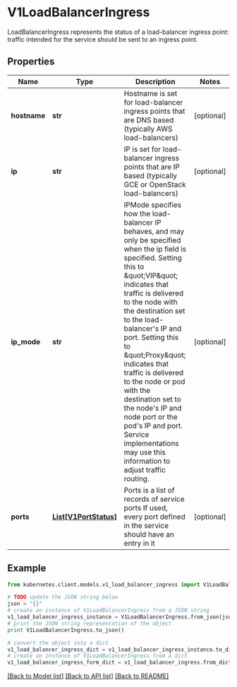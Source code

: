 # V1LoadBalancerIngress

LoadBalancerIngress represents the status of a load-balancer ingress point: traffic intended for the service should be sent to an ingress point.

## Properties
Name | Type | Description | Notes
------------ | ------------- | ------------- | -------------
**hostname** | **str** | Hostname is set for load-balancer ingress points that are DNS based (typically AWS load-balancers) | [optional] 
**ip** | **str** | IP is set for load-balancer ingress points that are IP based (typically GCE or OpenStack load-balancers) | [optional] 
**ip_mode** | **str** | IPMode specifies how the load-balancer IP behaves, and may only be specified when the ip field is specified. Setting this to \&quot;VIP\&quot; indicates that traffic is delivered to the node with the destination set to the load-balancer&#39;s IP and port. Setting this to \&quot;Proxy\&quot; indicates that traffic is delivered to the node or pod with the destination set to the node&#39;s IP and node port or the pod&#39;s IP and port. Service implementations may use this information to adjust traffic routing. | [optional] 
**ports** | [**List[V1PortStatus]**](V1PortStatus.md) | Ports is a list of records of service ports If used, every port defined in the service should have an entry in it | [optional] 

## Example

```python
from kubernetes.client.models.v1_load_balancer_ingress import V1LoadBalancerIngress

# TODO update the JSON string below
json = "{}"
# create an instance of V1LoadBalancerIngress from a JSON string
v1_load_balancer_ingress_instance = V1LoadBalancerIngress.from_json(json)
# print the JSON string representation of the object
print V1LoadBalancerIngress.to_json()

# convert the object into a dict
v1_load_balancer_ingress_dict = v1_load_balancer_ingress_instance.to_dict()
# create an instance of V1LoadBalancerIngress from a dict
v1_load_balancer_ingress_form_dict = v1_load_balancer_ingress.from_dict(v1_load_balancer_ingress_dict)
```
[[Back to Model list]](../README.md#documentation-for-models) [[Back to API list]](../README.md#documentation-for-api-endpoints) [[Back to README]](../README.md)


